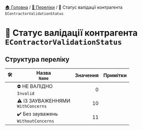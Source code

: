 ﻿[🏠 Головна](../README.MD) / [🎲 Переліки](./README.MD) / 🎲 Статус валідації контрагента `EContractorValidationStatus`

# 🎲 Статус валідації контрагента `EContractorValidationStatus`

## Структура переліку

|🛠️| Назва </br> `Name` | Значення | Примітки |
|---|---|---:|---|
|| ⛔ НЕ ВАЛІДНО </br> `Invalid` | 0 | |
|| ⚠️ ІЗ ЗАУВАЖЕННЯМИ </br> `WithConcerns` | 10 | |
|| ✔️ Без зауважень </br> `WithoutConcerns` | 11 | |